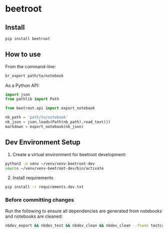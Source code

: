 # beetroot

<!-- WARNING: THIS FILE WAS AUTOGENERATED! DO NOT EDIT! -->

## Install

``` sh
pip install beetroot
```

## How to use

From the command-line:

``` sh
br_export path/to/notebook
```

As a Python API:

``` python
import json 
from pathlib import Path 

from beetroot.api import export_notebook

nb_path = 'path/to/notebook'
nb_json = json.loads(Path(nb_path).read_text())
markdown = export_notebook(nb_json)
```

## Dev Environment Setup

1.  Create a virtual environment for beetroot development:

``` sh
python3 -m venv ~/venv/venv-beetroot-dev
source ~/venv/venv-beetroot-dev/bin/activate
```

2.  Install requirements

``` sh
pip install -r requirements.dev.txt
```

### Before committing changes

Run the following to ensure all dependencies are generated from
notebooks and notebooks are cleaned:

``` sh
nbdev_export && nbdev_test && nbdev_clean && nbdev_clean --fname testcase_notebooks/ && nbdev_readme
```
